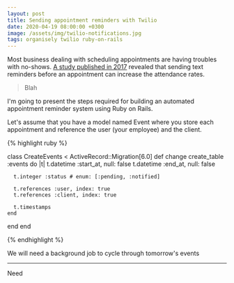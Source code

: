 ```yaml
---
layout: post
title: Sending appointment reminders with Twilio
date: 2020-04-19 08:00:00 +0300
image: /assets/img/twilio-notifications.jpg
tags: organisely twilio ruby-on-rails
---
```


Most business dealing with scheduling appointments are having troubles with no-shows. [A study published in 2017][text-reminders] revealed that sending text reminders before an appointment can increase the attendance rates.

> Blah

I'm going to present the steps required for building an automated appointment reminder system using Ruby on Rails.

Let's assume that you have a model named Event where you store each appointment and reference the user (your employee) and the client.

{% highlight ruby %}

class CreateEvents < ActiveRecord::Migration[6.0]
  def change
    create_table :events do |t|
      t.datetime :start_at, null: false
      t.datetime :end_at, null: false

      t.integer :status # enum: [:pending, :notified]

      t.references :user, index: true
      t.references :client, index: true

      t.timestamps
    end
  end
end

{% endhighlight %}

We will need a background job to cycle through tomorrow's events 

---

Need 

[text-reminders]: https://www.ncbi.nlm.nih.gov/pmc/articles/PMC5983071/
